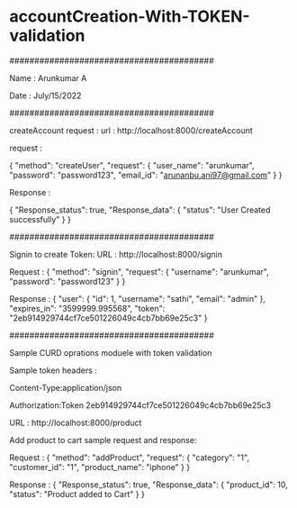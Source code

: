 # accountCreation-With-TOKEN-validation

#########################################
  
  Name : Arunkumar A
  
  Date : July/15/2022

#########################################


createAccount request :
url : http://localhost:8000/createAccount

request : 

{
  "method": "createUser",
  "request": {
    "user_name": "arunkumar",
    "password": "password123",
    "email_id": "arunanbu.ani97@gmail.com"
  }
}

Response : 

{
    "Response_status": true,
    "Response_data": {
        "status": "User Created successfully"
    }
}

#########################################

Signin to create Token:
URL : http://localhost:8000/signin

Request :
{
  "method": "signin",
  "request": {
    "username": "arunkumar",
    "password": "password123"
  }
}


Response : 
{
    "user": {
        "id": 1,
        "username": "sathi",
        "email": "admin"
    },
    "expires_in": "3599999.995568",
    "token": "2eb914929744cf7ce501226049c4cb7bb69e25c3"
}

#########################################

Sample CURD oprations moduele with token validation 

Sample token headers : 

Content-Type:application/json

Authorization:Token 2eb914929744cf7ce501226049c4cb7bb69e25c3 



URL : http://localhost:8000/product 


Add product to cart sample request and response:

Request : 
{
  "method": "addProduct",
  "request": {
    "category": "1",
    "customer_id": "1",
    "product_name": "iphone"
  }
}

Response :
{
    "Response_status": true,
    "Response_data": {
        "product_id": 10,
        "status": "Product added to Cart"
    }
}

